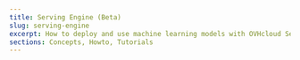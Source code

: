 ```yaml
---
title: Serving Engine (Beta)
slug: serving-engine
excerpt: How to deploy and use machine learning models with OVHcloud Serving Engine
sections: Concepts, Howto, Tutorials
---
```

